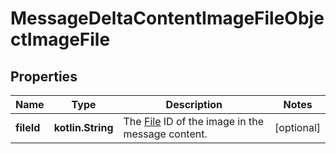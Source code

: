 
# MessageDeltaContentImageFileObjectImageFile

## Properties
| Name | Type | Description | Notes |
| ------------ | ------------- | ------------- | ------------- |
| **fileId** | **kotlin.String** | The [File](/docs/api-reference/files) ID of the image in the message content. |  [optional] |



